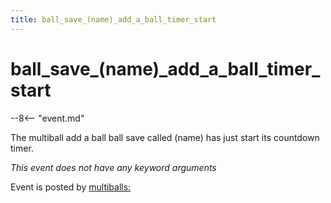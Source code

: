 ```yaml
---
title: ball_save_(name)_add_a_ball_timer_start
---
```


# ball_save_(name)_add_a_ball_timer_start


--8<-- "event.md"

The multiball add a ball ball save called (name) has just start its
countdown timer.

*This event does not have any keyword arguments*

Event is posted by [multiballs:](../config/multiballs.md)
